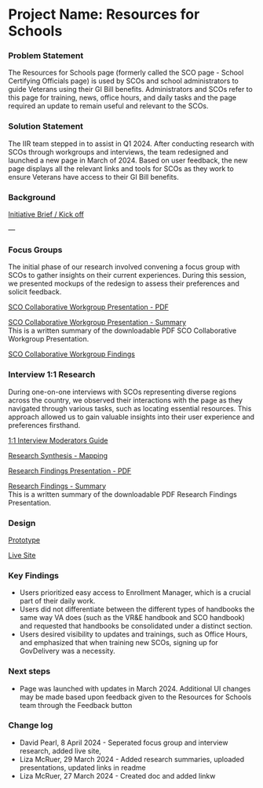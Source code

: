 # Project Name: Resources for Schools

### Problem Statement

The Resources for Schools page (formerly called the SCO page - School Certifying Officials page) is used by SCOs and school administrators to guide Veterans using their GI Bill benefits. Administrators and SCOs refer to this page for training, news, office hours, and daily tasks and the page required an update to remain useful and relevant to the SCOs.

### Solution Statement

The IIR team stepped in to assist in Q1 2024. After conducting research with SCOs through workgroups and interviews, the team redesigned and launched a new page in March of 2024. Based on user feedback, the new page displays all the relevant links and tools for SCOs as they work to ensure Veterans have access to their GI Bill benefits.

### Background
[Initiative Brief / Kick off](https://github.com/department-of-veterans-affairs/va.gov-team/blob/master/products/resources-for-schools/initiative%20brief.md)

— 

### Focus Groups
The initial phase of our research involved convening a focus group with SCOs to gather insights on their current experiences. During this session, we presented mockups of the redesign to assess their preferences and solicit feedback.

[SCO Collaborative Workgroup Presentation - PDF](https://github.com/department-of-veterans-affairs/va.gov-team/blob/master/products/resources-for-schools/research/SCO%20Collab%20Group%20%E2%80%93Resources%20For%20Schools.pdf.zip)

[SCO Collaborative Workgroup Presentation - Summary](https://github.com/department-of-veterans-affairs/va.gov-team/blob/master/products/resources-for-schools/research/sco%20collaborative%20workgroup%20presentation%20summary.md)   
This is a written summary of the downloadable PDF SCO Collaborative Workgroup Presentation.

[SCO Collaborative Workgroup Findings](https://github.com/department-of-veterans-affairs/va.gov-team/blob/master/products/resources-for-schools/research/sco%20collaborative%20workgroup%20findings.md)


### Interview 1:1 Research
During one-on-one interviews with SCOs representing diverse regions across the country, we observed their interactions with the page as they navigated through various tasks, such as locating essential resources. This approach allowed us to gain valuable insights into their user experience and preferences firsthand.

[1:1 Interview Moderators Guide](https://github.com/department-of-veterans-affairs/va.gov-team/blob/master/products/resources-for-schools/research/1:1%20interview%20moderators%20guide.md)

[Research Synthesis - Mapping](https://www.figma.com/file/6uKSWc4hMeKCkesNg2VJAJ/ResourcesForSchools_FocusGroup?type=whiteboard&node-id=0%3A1&t=D07VIyIvU0iGvQIk-1)

[Research Findings Presentation - PDF](https://github.com/department-of-veterans-affairs/va.gov-team/blob/master/products/resources-for-schools/research/Resources%20for%20Schools%20Usability%20Test%20Findings%20%26%20Recommendations%20.pdf.zip)  

[Research Findings - Summary](https://github.com/department-of-veterans-affairs/va.gov-team/blob/master/products/resources-for-schools/research/research%20findings%20summary.md)  
This is a written summary of the downloadable PDF Research Findings Presentation.


### Design

[Prototype](https://www.figma.com/file/jxsiqfLfxf4uulELWxpGTF/Resources-for-Schools?type=design&node-id=542%3A1559&mode=dev)

[Live Site](https://www.va.gov/school-administrators/)

### Key Findings
* Users prioritized easy access to Enrollment Manager, which is a crucial part of their daily work.
* Users did not differentiate between the different types of handbooks the same way VA does (such as the VR&E handbook and SCO handbook) and requested that handbooks be consolidated under a distinct section.
* Users desired visibility to updates and trainings, such as Office Hours, and emphasized that when training new SCOs, signing up for GovDelivery was a necessity.

### Next steps 
* Page was launched with updates in March 2024. Additional UI changes may be made based upon feedback given to the Resources for Schools team through the Feedback button

### Change log
* David Pearl, 8 April 2024 - Seperated focus group and interview research, added live site,  
* Liza McRuer, 29 March 2024 - Added research summaries, uploaded presentations, updated links in readme
* Liza McRuer, 27 March 2024 - Created doc and added linkw
